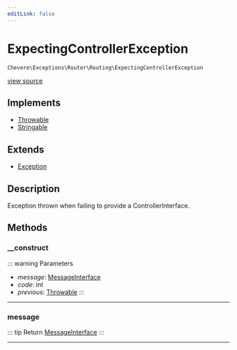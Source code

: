 ```yaml
---
editLink: false
---
```


# ExpectingControllerException

`Chevere\Exceptions\Router\Routing\ExpectingControllerException`

[view source](https://github.com/chevere/chevere/blob/master/src/Chevere/Exceptions/Router/Routing/ExpectingControllerException.php)

## Implements

- [Throwable](https://www.php.net/manual/class.throwable)
- [Stringable](https://www.php.net/manual/class.stringable)

## Extends

- [Exception](../../Core/Exception.md)

## Description

Exception thrown when failing to provide a ControllerInterface.

## Methods

### __construct

::: warning Parameters
- *message*: [MessageInterface](../../../Interfaces/Message/MessageInterface.md)
- *code*: int
- *previous*: [Throwable](https://www.php.net/manual/class.throwable)
:::

---

### message

::: tip Return
[MessageInterface](../../../Interfaces/Message/MessageInterface.md)
:::

---
